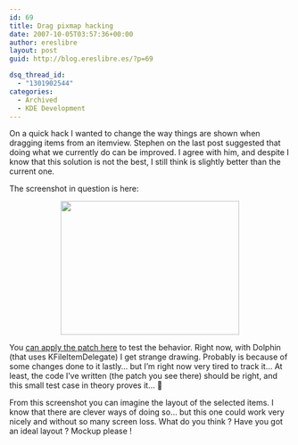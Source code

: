 ```yaml
---
id: 69
title: Drag pixmap hacking
date: 2007-10-05T03:57:36+00:00
author: ereslibre
layout: post
guid: http://blog.ereslibre.es/?p=69

dsq_thread_id:
  - "1301902544"
categories:
  - Archived
  - KDE Development
---
```

On a quick hack I wanted to change the way things are shown when dragging items from an itemview. Stephen on the last post suggested that doing what we currently do can be improved. I agree with him, and despite I know that this solution is not the best, I still think is slightly better than the current one.

The screenshot in question is here:

<p style="text-align: center" align="left">
  <a href="http://media.ereslibre.es/2007/10/betterdraglooking.png" target="_blank"><img src="http://media.ereslibre.es/2007/10/betterdraglooking.png" border="0" height="240" width="320" /></a>
</p>

You <a href="http://media.ereslibre.es/2007/10/betterDraggingLook.diff" target="_blank">can apply the patch here</a> to test the behavior. Right now, with Dolphin (that uses KFileItemDelegate) I get strange drawing. Probably is because of some changes done to it lastly&#8230; but I&#8217;m right now very tired to track it&#8230; At least, the code I&#8217;ve written (the patch you see there) should be right, and this small test case in theory proves it&#8230; 🙂

From this screenshot you can imagine the layout of the selected items. I know that there are clever ways of doing so&#8230; but this one could work very nicely and without so many screen loss. What do you think ? Have you got an ideal layout ? Mockup please !
